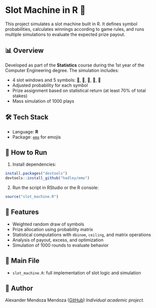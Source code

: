 # Slot Machine in R 🎰

This project simulates a slot machine built in R. It defines symbol probabilities, calculates winnings according to game rules, and runs multiple simulations to evaluate the expected prize payout.

## 📊 Overview

Developed as part of the **Statistics** course during the 1st year of the Computer Engineering degree. The simulation includes:

- 4 slot windows and 5 symbols: 🍇, 🍒, 🔔, 🍉, 💎
- Adjusted probability for each symbol
- Prize assignment based on statistical return (at least 70% of total stakes)
- Mass simulation of 1000 plays

## 🛠️ Tech Stack

- Language: **R**
- Package: [`emo`](https://github.com/hadley/emo) for emojis

## 🚀 How to Run

1. Install dependencies:
```r
install.packages("devtools")
devtools::install_github("hadley/emo")
````

2. Run the script in RStudio or the R console:

```r
source("slot_machine.R")
```

## 🎯 Features

* Weighted random draw of symbols
* Prize allocation using probability matrix
* Statistical computations with `dbinom`, `ceiling`, and matrix operations
* Analysis of payout, excess, and optimization
* Simulation of 1000 rounds to evaluate behavior

## 📁 Main File

* `slot_machine.R`: full implementation of slot logic and simulation

## 👤 Author

Alexander Mendoza Mendoza ([GitHub](https://github.com/AlexanderMenMen))
*Individual academic project.*

